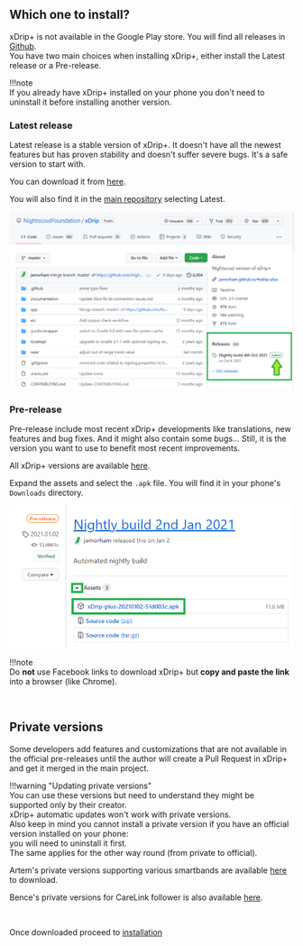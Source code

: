 ## Which one to install?

xDrip+ is not available in the Google Play store. You will find all releases in [Github](https://github.com/NightscoutFoundation/xDrip/releases).  
You have two main choices when installing xDrip+, either install the Latest release or a Pre-release.

!!!note  
    If you already have xDrip+ installed on your phone you don't need to uninstall it before installing another version.

### Latest release

Latest release is a stable version of xDrip+. It doesn't have all the newest features but has proven stability and doesn't suffer severe bugs. It's a safe version to start with.

You can download it from [here](https://xdrip-plus-updates.appspot.com/stable/xdrip-plus-latest.apk).

You will also find it in the [main repository](https://github.com/NightscoutFoundation/xDrip) selecting Latest.

<img src="../images/GitHubLatest.png" style="zoom:75%;" />

### Pre-release

Pre-release include most recent xDrip+ developments like translations, new features and bug fixes. And it might also contain some bugs... Still, it is the version you want to use to benefit most recent improvements.

All xDrip+ versions are available [here](https://github.com/NightscoutFoundation/xDrip/releases).

Expand the assets and select the `.apk` file. You will find it in your phone's `Downloads` directory.

<img src="../images/Install01.png" style="zoom:90%;" />

!!!note  
    Do **not** use Facebook links to download xDrip+ but **copy and paste the link** into a browser (like Chrome).

</br>

## Private versions

Some developers add features and customizations that are not available in the official pre-releases until the author will create a Pull Request in xDrip+ and get it merged in the main project.

!!!warning "Updating private versions"  
    You can use these versions but need to understand they might be supported only by their creator.  
    xDrip+ automatic updates won't work with private versions.  
    Also keep in mind you cannot install a private version if you have an official version installed on your phone:  
    you will need to uninstall it first.  
    The same applies for the other way round (from private to official).

Artem's private versions supporting various smartbands are available [here](https://bigdigital.home.blog/category/xdrip/) to download.

Bence's private versions for CareLink follower is also available [here](https://github.com/benceszasz/xDripCareLinkFollower/releases).

</br>

Once downloaded proceed to [installation](../install)
